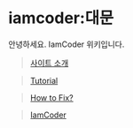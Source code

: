 # iamcoder:대문

안녕하세요. IamCoder 위키입니다.

> [사이트 소개](./site-info.md)

> [Tutorial](./tutorial.md)

> [How to Fix?](./how-to-fix.md)

> [IamCoder](./iamcoder.md)

